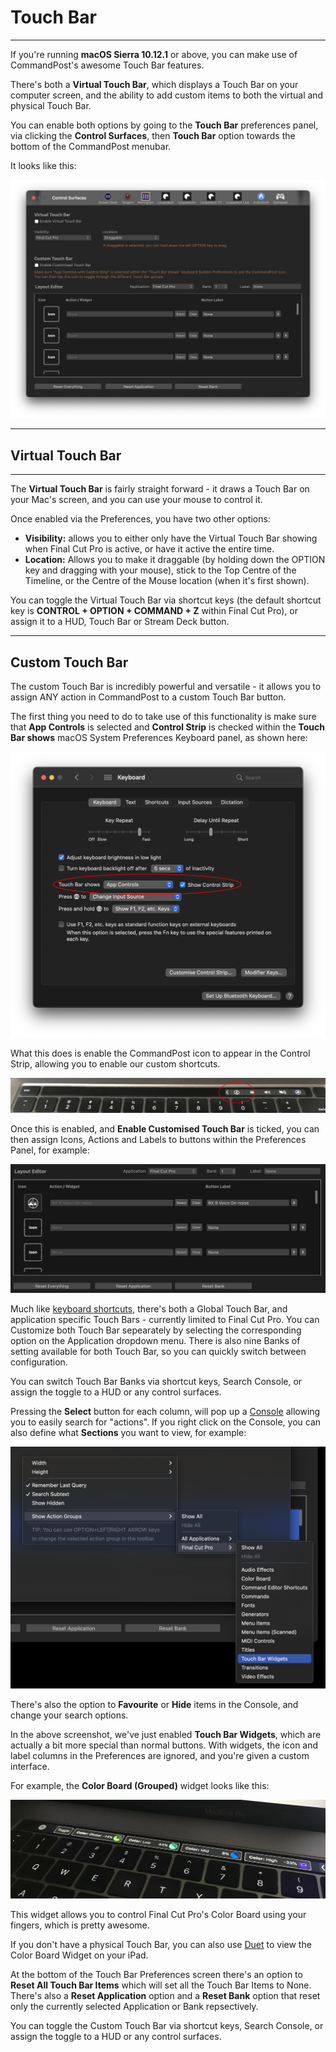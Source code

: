 # Touch Bar
---

If you're running **macOS Sierra 10.12.1** or above, you can make use of CommandPost's awesome Touch Bar features.

There's both a **Virtual Touch Bar**, which displays a Touch Bar on your computer screen, and the ability to add custom items to both the virtual and physical Touch Bar.

You can enable both options by going to the **Touch Bar** preferences panel, via clicking the **Control Surfaces**, then **Touch Bar** option towards the bottom of the CommandPost menubar.

It looks like this:

![Touch Bar Preferences](../../images/touchbar-prefs.png)

---

## Virtual Touch Bar
---

The **Virtual Touch Bar** is fairly straight forward - it draws a Touch Bar on your Mac's screen, and you can use your mouse to control it.

Once enabled via the Preferences, you have two other options:

* **Visibility:** allows you to either only have the Virtual Touch Bar showing when Final Cut Pro is active, or have it active the entire time.
* **Location:** Allows you to make it draggable (by holding down the OPTION key and dragging with your mouse), stick to the Top Centre of the Timeline, or the Centre of the Mouse location (when it's first shown).

You can toggle the Virtual Touch Bar via shortcut keys (the default shortcut key is **CONTROL + OPTION + COMMAND + Z** within Final Cut Pro), or assign it to a HUD, Touch Bar or Stream Deck button.

---

## Custom Touch Bar

The custom Touch Bar is incredibly powerful and versatile - it allows you to assign ANY action in CommandPost to a custom Touch Bar button.

The first thing you need to do to take use of this functionality is make sure that **App Controls** is selected and **Control Strip** is checked within the **Touch Bar shows** macOS System Preferences Keyboard panel, as shown here:

![Touch Bar Preferences](../../images/touchbar-sysprefs.png)

What this does is enable the CommandPost icon to appear in the Control Strip, allowing you to enable our custom shortcuts.

![Touch Bar](../../images/touchbar.jpg)

Once this is enabled, and **Enable Customised Touch Bar** is ticked, you can then assign Icons, Actions and Labels to buttons within the Preferences Panel, for example:

![Touch Bar Items](../../images/touchbar-items.png)

Much like [keyboard shortcuts](interface/shortcuts/README.md), there's both a Global Touch Bar, and application specific Touch Bars - currently limited to Final Cut Pro. You can Customize both Touch Bar sepearately by selecting the corresponding option on the Application dropdown menu. There is also nine Banks of setting available for both Touch Bar, so you can quickly switch between configuration.

You can switch Touch Bar Banks via shortcut keys, Search Console, or assign the toggle to a HUD or any control surfaces.

Pressing the **Select** button for each column, will pop up a [Console](interface/console/README.md) allowing you to easily search for "actions". If you right click on the Console, you can also define what **Sections** you want to view, for example:

![Touch Bar Sections](../../images/touchbar-sections.png)

There's also the option to **Favourite** or **Hide** items in the Console, and change your search options.

In the above screenshot, we've just enabled **Touch Bar Widgets**, which are actually a bit more special than normal buttons. With widgets, the icon and label columns in the Preferences are ignored, and you're given a custom interface.

For example, the **Color Board (Grouped)** widget looks like this:

![Color Board Widget](../../images/color-widget.jpg)

This widget allows you to control Final Cut Pro's Color Board using your fingers, which is pretty awesome.

If you don't have a physical Touch Bar, you can also use [Duet](https://www.duetdisplay.com) to view the Color Board Widget on your iPad.

At the bottom of the Touch Bar Preferences screen there's an option to **Reset All Touch Bar Items** which will set all the Touch Bar Items to None. There's also a **Reset Application** option and a **Reset Bank** option that reset only the currently selected Application or Bank repsectively.

You can toggle the Custom Touch Bar via shortcut keys, Search Console, or assign the toggle to a HUD or any control surfaces.